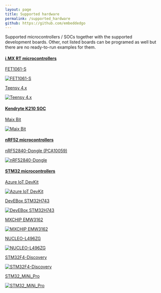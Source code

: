 ```yaml
---
layout: page
title: Supported hardware
permalink: /supported_hardware
github: https://github.com/embeddedgo
---
```


Supported microcontrollers / SOCs together with the supported development boards. Other, not listed boards can be programed as well but there are no ready-to-run examples for them.

#### [i.MX RT microcontrollers]({{page.github}}/imxrt)

[FET1061-S]({{page.github}}/imxrt/tree/master/devboard/fet1061)

[![FET1061-S]({{page.github}}/imxrt/raw/master/devboard/fet1061/doc/board.jpg)]({{page.github}}/imxrt/tree/master/devboard/fet1061)

[Teensy 4.x]({{page.github}}/imxrt/tree/master/devboard/teensy4)

[![Teensy 4.x]({{page.github}}/imxrt/raw/master/devboard/teensy4/doc/board.jpg)]({{page.github}}/imxrt/tree/master/devboard/teensy4)

#### [Kendryte K210 SOC]({{page.github}}/kendryte)

[Maix Bit]({{page.github}}/kendryte/tree/master/devboard/maixbit)

[![Maix Bit]({{page.github}}/kendryte/raw/master/devboard/maixbit/doc/board.jpg)]({{page.github}}/kendryte/tree/master/devboard/maixbit)

#### [nRF52 microcontrollers]({{page.github}}/nrf5)

[nRF52840-Dongle (PCA10059)]({{page.github}}/nrf5/tree/master/devboard/pca10059)

[![nRF52840-Dongle]({{page.github}}/nrf5/raw/master/devboard/pca10059/doc/board.jpg)]({{page.github}}/nrf5/tree/master/devboard/pca10059)

#### [STM32 microcontrollers]({{page.github}}/stm32)

[Azure IoT DevKit]({{page.github}}/stm32/tree/master/devboard/az3166)

[![Azure IoT DevKit]({{page.github}}/stm32/raw/master/devboard/az3166/doc/board.jpg)]({{page.github}}/stm32/tree/master/devboard/az3166)

[DevEBox STM32H743]({{page.github}}/stm32/tree/master/devboard/devebox-h743)

[![DevEBox STM32H743]({{page.github}}/stm32/raw/master/devboard/devebox-h743/doc/board.jpg)]({{page.github}}/stm32/tree/master/devboard/devebox-h743)

[MXCHIP EMW3162]({{page.github}}/stm32/tree/master/devboard/emw3162)

[![MXCHIP EMW3162]({{page.github}}/stm32/raw/master/devboard/emw3162/doc/board.jpg)]({{page.github}}/stm32/tree/master/devboard/emw3162)

[NUCLEO-L496ZG]({{page.github}}/stm32/tree/master/devboard/nucleo-l496zg)

[![NUCLEO-L496ZG]({{page.github}}/stm32/raw/master/devboard/nucleo-l496zg/doc/board.jpg)]({{page.github}}/stm32/tree/master/devboard/nucleo-l496zg)

[STM32F4-Discovery]({{page.github}}/stm32/tree/master/devboard/f4-discovery)

[![STM32F4-Discovery]({{page.github}}/stm32/raw/master/devboard/f4-discovery/doc/board.jpg)]({{page.github}}/stm32/tree/master/devboard/f4-discovery)

[STM32_MiNi_Pro]({{page.github}}/stm32/tree/master/devboard/minipro-f405)

[![STM32_MiNi_Pro]({{page.github}}/stm32/raw/master/devboard/minipro-f405/doc/board.jpg)]({{page.github}}/stm32/tree/master/devboard/minipro-f405)

